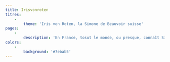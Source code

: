 ```yaml
---
title: Irisvonroten
titres:
    -
        theme: 'Iris von Roten, la Simone de Beauvoir suisse'
pages:
    -
        description: 'En France, tosut le monde, ou presque, connaît Simone de Beauvoir, figure féministe qui a marqué de son empreinte l’histoire du 20e siècle. En Suisse, la Bâloise Iris von Roten, épouse du Valaisan Peter von Roten, a exercé une influence comparable. En 1958, elle publie un ouvrage féministe intitulé Frauen im Laufgitter. Très rapidement après sa sortie, le livre est considéré comme scandaleux. Pourtant, il est rapidement en rupture de stock, mais ne sera réédité qu’en 1959.Certain·e·s vont même jusqu’à affirmer qu’il serait à l’origine du refus de la votation du 1er février 1959 sur le suffrage féminin. L’ouvrage ne deviendra du reste une référence de la littérature féministe que dans les années 1980. Sa traduction récente en français, réalisée par Camille Logoz, plus de 60 ans après sa publication en allemand, permet désormais au public francophone de mieux connaître les différentes facettes d’Iris von Roten, au-delà de la correspondance échangée avec son mari et publiée par Wilfried Meichtry dans Amours ennemies.'
colors:
    -
        background: '#7ebab5'
---
```


